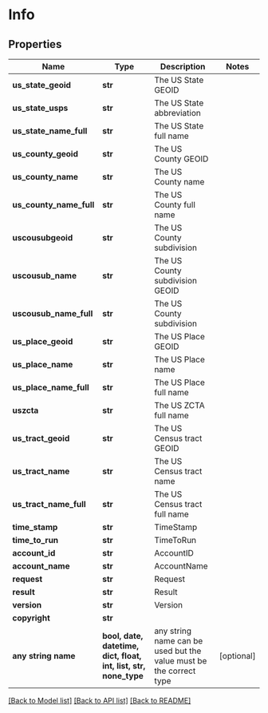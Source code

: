 # Info


## Properties
Name | Type | Description | Notes
------------ | ------------- | ------------- | -------------
**us_state_geoid** | **str** | The US State GEOID | 
**us_state_usps** | **str** | The US State abbreviation | 
**us_state_name_full** | **str** | The US State full name | 
**us_county_geoid** | **str** | The US County GEOID | 
**us_county_name** | **str** | The US County name | 
**us_county_name_full** | **str** | The US County full name | 
**uscousubgeoid** | **str** | The US County subdivision | 
**uscousub_name** | **str** | The US County subdivision GEOID | 
**uscousub_name_full** | **str** | The US County subdivision | 
**us_place_geoid** | **str** | The US Place GEOID | 
**us_place_name** | **str** | The US Place name | 
**us_place_name_full** | **str** | The US Place full name | 
**uszcta** | **str** | The US ZCTA full name | 
**us_tract_geoid** | **str** | The US Census tract GEOID | 
**us_tract_name** | **str** | The US Census tract name | 
**us_tract_name_full** | **str** | The US Census tract full name | 
**time_stamp** | **str** | TimeStamp | 
**time_to_run** | **str** | TimeToRun | 
**account_id** | **str** | AccountID | 
**account_name** | **str** | AccountName | 
**request** | **str** | Request | 
**result** | **str** | Result | 
**version** | **str** | Version | 
**copyright** | **str** |  | 
**any string name** | **bool, date, datetime, dict, float, int, list, str, none_type** | any string name can be used but the value must be the correct type | [optional]

[[Back to Model list]](../README.md#documentation-for-models) [[Back to API list]](../README.md#documentation-for-api-endpoints) [[Back to README]](../README.md)


